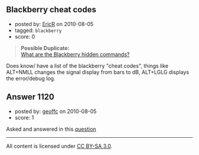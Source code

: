 ## Blackberry cheat codes

- posted by: [EricR](https://stackexchange.com/users/-1/274-ericr) on 2010-08-05
- tagged: `blackberry`
- score: 0

<blockquote>
  <p><strong>Possible Duplicate:</strong><br>
  <a href="http://gadgets.stackexchange.com/questions/8/what-are-the-blackberry-hidden-commands">What are the Blackberry hidden commands?</a>  </p>
</blockquote>



<p>Does know/ have a list of the blackberry "cheat codes", things like ALT+NMLL changes the signal display from bars to dB, ALT+LGLG displays the error/debug log.</p>



## Answer 1120

- posted by: [geoffc](https://stackexchange.com/users/-1/13-geoffc) on 2010-08-05
- score: 1

<p>Asked and answered in this <a href="http://gadgets.stackexchange.com/questions/8/what-are-the-blackberry-hidden-commands">question</a></p>




---

All content is licensed under [CC BY-SA 3.0](https://creativecommons.org/licenses/by-sa/3.0/).
